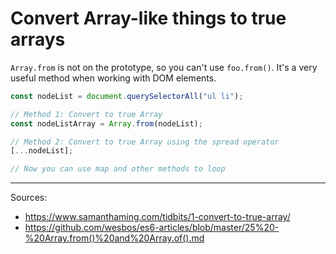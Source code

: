 # Convert Array-like things to true arrays

`Array.from` is not on the prototype, so you can't use `foo.from()`. It's a very useful method when working with DOM elements.

```javascript
const nodeList = document.querySelectorAll("ul li");

// Method 1: Convert to true Array
const nodeListArray = Array.from(nodeList);

// Method 2: Convert to true Array using the spread operator
[...nodeList];

// Now you can use map and other methods to loop
```

---

Sources:

- https://www.samanthaming.com/tidbits/1-convert-to-true-array/
- https://github.com/wesbos/es6-articles/blob/master/25%20-%20Array.from()%20and%20Array.of().md
